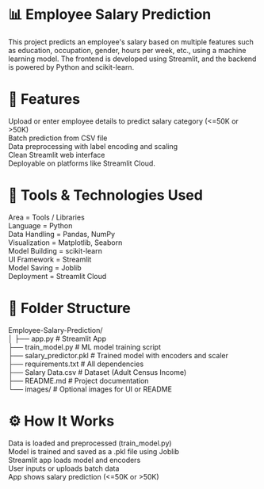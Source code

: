 # 📊 Employee Salary Prediction
This project predicts an employee's salary based on multiple features such as education, occupation, gender, hours per week, etc., using a machine learning model. The frontend is developed using Streamlit, and the backend is powered by Python and scikit-learn.

# 📌 Features
Upload or enter employee details to predict salary category (<=50K or >50K) <br>
Batch prediction from CSV file <br>
Data preprocessing with label encoding and scaling <br>
Clean Streamlit web interface <br>
Deployable on platforms like Streamlit Cloud.<br>

# 🧰 Tools & Technologies Used
Area	      =   Tools / Libraries <br>
Language	  =     Python <br>
Data Handling	 =  Pandas, NumPy <br>
Visualization =	Matplotlib, Seaborn <br>
Model Building =	scikit-learn <br>
UI Framework	 = Streamlit <br>
Model Saving	=  Joblib <br>
Deployment	  =  Streamlit Cloud <br>

# 📁 Folder Structure 
Employee-Salary-Prediction/ <br>
│
├── app.py                       # Streamlit App <br>
├── train_model.py              # ML model training script <br>
├── salary_predictor.pkl        # Trained model with encoders and scaler <br>
├── requirements.txt            # All dependencies <br>
├── Salary Data.csv             # Dataset (Adult Census Income) <br>
├── README.md                   # Project documentation <br>
└── images/                     # Optional images for UI or README <br>

# ⚙️ How It Works 
Data is loaded and preprocessed (train_model.py) <br>
Model is trained and saved as a .pkl file using Joblib <br>
Streamlit app loads model and encoders <br>
User inputs or uploads batch data <br>
App shows salary prediction (<=50K or >50K)





